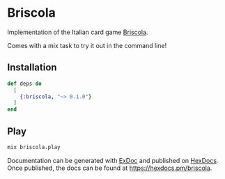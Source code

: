 # Briscola

Implementation of the Italian card game [Briscola](https://en.m.wikipedia.org/wiki/Briscola).

Comes with a mix task to try it out in the command line!

## Installation

```elixir
def deps do
  [
    {:briscola, "~> 0.1.0"}
  ]
end
```

## Play

```bash
mix briscola.play
```

Documentation can be generated with [ExDoc](https://github.com/elixir-lang/ex_doc)
and published on [HexDocs](https://hexdocs.pm). Once published, the docs can
be found at <https://hexdocs.pm/briscola>.
